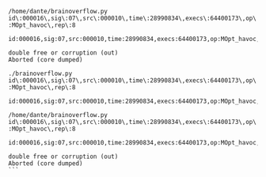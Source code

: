 `/home/dante/brainoverflow.py id\:000016\,sig\:07\,src\:000010\,time\:28990834\,execs\:64400173\,op\:MOpt_havoc\,rep\:8`
```
id:000016,sig:07,src:000010,time:28990834,execs:64400173,op:MOpt_havoc,rep:8

double free or corruption (out)
Aborted (core dumped)
```
`./brainoverflow.py id\:000016\,sig\:07\,src\:000010\,time\:28990834\,execs\:64400173\,op\:MOpt_havoc\,rep\:8`
```
id:000016,sig:07,src:000010,time:28990834,execs:64400173,op:MOpt_havoc,rep:8
```
`/home/dante/brainoverflow.py id\:000016\,sig\:07\,src\:000010\,time\:28990834\,execs\:64400173\,op\:MOpt_havoc\,rep\:8`
````
id:000016,sig:07,src:000010,time:28990834,execs:64400173,op:MOpt_havoc,rep:8

double free or corruption (out)
Aborted (core dumped)
```

